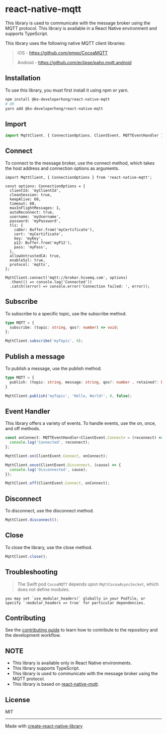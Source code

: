 # react-native-mqtt

This library is used to communicate with the message broker using the MQTT protocol. This library is available in a React Native environment and supports TypeScript.

This library uses the following native MQTT client libraries:

> iOS - https://github.com/emqx/CocoaMQTT
>
> Android - https://github.com/eclipse/paho.mqtt.android

## Installation

To use this library, you must first install it using npm or yarn.

```sh
npm install @ko-developerhong/react-native-mqtt
# OR
yarn add @ko-developerhong/react-native-mqtt
```

## Import
```ts
import MqttClient, { ConnectionOptions, ClientEvent, MQTTEventHandler } from 'react-native-mqtt';
```

## Connect
To connect to the message broker, use the connect method, which takes the host address and connection options as arguments.

```tsx
import MqttClient, { ConnectionOptions } from 'react-native-mqtt';

const options: ConnectionOptions = {
  clientId: 'myClientId',
  cleanSession: true,
  keepAlive: 60,
  timeout: 60,
  maxInFlightMessages: 1,
  autoReconnect: true,
  username: 'myUsername',
  password: 'myPassword',
  tls: {
    caDer: Buffer.from('myCertificate'),
    cert: 'myCertificate',
    key: 'myKey',
    p12: Buffer.from('myP12'),
    pass: 'myPass',
  },
  allowUntrustedCA: true,
  enableSsl: true,
  protocol: 'mqtts',
};

MqttClient.connect('mqtt://broker.hivemq.com', options)
  .then(() => console.log('Connected'))
  .catch((error) => console.error('Connection failed: ', error));
```

## Subscribe
To subscribe to a specific topic, use the subscribe method.
```ts
type MQTT = {
  subscribe: (topic: string, qos?: number) => void;
};
```
```ts
MqttClient.subscribe('myTopic', 0);
```

## Publish a message
To publish a message, use the publish method.
```ts
type MQTT = {
  publish: (topic: string, message: string, qos?: number , retained?: boolean) => void,
}
```
```ts
MqttClient.publish('myTopic', 'Hello, World!', 0, false);
```

## Event Handler
This library offers a variety of events. To handle events, use the on, once, and off methods.
```ts
const onConnect: MQTTEventHandler<ClientEvent.Connect> = (reconnect) => {
  console.log('Connected', reconnect);
};

MqttClient.on(ClientEvent.Connect, onConnect);

MqttClient.once(ClientEvent.Disconnect, (cause) => {
  console.log('Disconnected', cause);
});

MqttClient.off(ClientEvent.Connect, onConnect);
```

## Disconnect
To disconnect, use the disconnect method.
```ts
MqttClient.disconnect();
```

## Close
To close the library, use the close method.
```ts
MqttClient.close();
```

## Troubleshooting
> The Swift pod `CocoaMQTT` depends upon `MqttCocoaAsyncSocket`, which does not define modules.
```
you may set `use_modular_headers!` globally in your Podfile, or specify `:modular_headers => true` for particular dependencies.
```

## Contributing

See the [contributing guide](CONTRIBUTING.md) to learn how to contribute to the repository and the development workflow.

## NOTE

- This library is available only in React Native environments.
- This library supports TypeScript.
- This library is used to communicate with the message broker using the MQTT protocol.
- This library is based on [react-native-mqtt](https://github.com/davesters/rn-native-mqtt).


## License

MIT

---

Made with [create-react-native-library](https://github.com/callstack/react-native-builder-bob)







